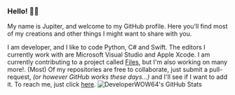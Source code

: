 ### Hello! 👨‍💻
My name is Jupiter, and welcome to my GitHub profile. Here you'll find most of my creations and other things I might want to share with you.

I am developer, and I like to code Python, C# and Swift. The editors I currently work with are Microsoft Visual Studio and Apple Xcode. I am currently contributing to a project called [Files](https://github.com/files-community/Files), but I'm also working on many more!. (Most) Of my repositories are free to collaborate, just submit a pull-request, *(or however GitHub works these days...)* and I'll see if I want to add it. To reach me, just click [here](mailto:devwow64@gmail.com).
![DeveloperWOW64's GitHub Stats](https://github-readme-stats.vercel.app/api?username=DeveloperWOW64&show_icons=true&include_all_commits=true&count_private=true)

<!--
**DeveloperWOW64/DeveloperWOW64** is a ✨ _special_ ✨ repository because its `README.md` (this file) appears on your GitHub profile.

Here are some ideas to get you started:

- 🔭 I’m currently working on ...
- 🌱 I’m currently learning ...
- 👯 I’m looking to collaborate on ...
- 🤔 I’m looking for help with ...
- 💬 Ask me about ...
- 📫 How to reach me: ...
- 😄 Pronouns: ...
- ⚡ Fun fact: ...
-->
